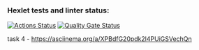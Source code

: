 ### Hexlet tests and linter status:
[![Actions Status](https://github.com/AmiAmichka/frontend-project-46/actions/workflows/hexlet-check.yml/badge.svg)](https://github.com/AmiAmichka/frontend-project-46/actions)
[![Quality Gate Status](https://sonarcloud.io/api/project_badges/measure?project=AmiAmichka_frontend-project-46&metric=alert_status)](https://sonarcloud.io/summary/new_code?id=AmiAmichka_frontend-project-46)

task 4 - https://asciinema.org/a/XPBdfG20pdk2l4PUiGSVechQn
